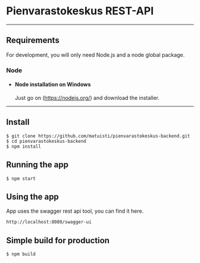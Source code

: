 # Pienvarastokeskus REST-API
---
## Requirements
For development, you will only need Node.js and a node global package.
### Node
- #### Node installation on Windows
  Just go on (https://nodejs.org/) and download the installer.
---
## Install
    $ git clone https://github.com/matuisti/pienvarastokeskus-backend.git
    $ cd pienvarastokeskus-backend
    $ npm install

## Running the app
    $ npm start

## Using the app
App uses the swagger rest api tool, you can find it here.
```
http://localhost:8080/swagger-ui
``` 

## Simple build for production
    $ npm build
